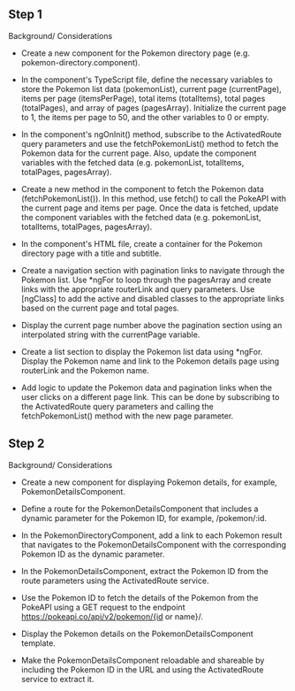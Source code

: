 ## Step 1

Background/ Considerations

- Create a new component for the Pokemon directory page (e.g. pokemon-directory.component).

- In the component's TypeScript file, define the necessary variables to store the Pokemon list data (pokemonList), current page (currentPage), items per page (itemsPerPage), total items (totalItems), total pages (totalPages), and array of pages (pagesArray). Initialize the current page to 1, the items per page to 50, and the other variables to 0 or empty.

- In the component's ngOnInit() method, subscribe to the ActivatedRoute query parameters and use the fetchPokemonList() method to fetch the Pokemon data for the current page. Also, update the component variables with the fetched data (e.g. pokemonList, totalItems, totalPages, pagesArray).

- Create a new method in the component to fetch the Pokemon data (fetchPokemonList()). In this method, use fetch() to call the PokeAPI with the current page and items per page. Once the data is fetched, update the component variables with the fetched data (e.g. pokemonList, totalItems, totalPages, pagesArray).

- In the component's HTML file, create a container for the Pokemon directory page with a title and subtitle.

- Create a navigation section with pagination links to navigate through the Pokemon list. Use \*ngFor to loop through the pagesArray and create links with the appropriate routerLink and query parameters. Use [ngClass] to add the active and disabled classes to the appropriate links based on the current page and total pages.

- Display the current page number above the pagination section using an interpolated string with the currentPage variable.

- Create a list section to display the Pokemon list data using \*ngFor. Display the Pokemon name and link to the Pokemon details page using routerLink and the Pokemon name.

- Add logic to update the Pokemon data and pagination links when the user clicks on a different page link. This can be done by subscribing to the ActivatedRoute query parameters and calling the fetchPokemonList() method with the new page parameter.

## Step 2

Background/ Considerations

- Create a new component for displaying Pokemon details, for example, PokemonDetailsComponent.

- Define a route for the PokemonDetailsComponent that includes a dynamic parameter for the Pokemon ID, for example, /pokemon/:id.

- In the PokemonDirectoryComponent, add a link to each Pokemon result that navigates to the PokemonDetailsComponent with the corresponding Pokemon ID as the dynamic parameter.
- In the PokemonDetailsComponent, extract the Pokemon ID from the route parameters using the ActivatedRoute service.

- Use the Pokemon ID to fetch the details of the Pokemon from the PokeAPI using a GET request to the endpoint https://pokeapi.co/api/v2/pokemon/{id or name}/.

- Display the Pokemon details on the PokemonDetailsComponent template.

- Make the PokemonDetailsComponent reloadable and shareable by including the Pokemon ID in the URL and using the ActivatedRoute service to extract it.
